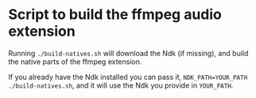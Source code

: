 # Script to build the ffmpeg audio extension

Running `./build-natives.sh` will download the Ndk (if missing), and build the native parts of the ffmpeg extension.

If you already have the Ndk installed you can pass it, `NDK_PATH=YOUR_PATH ./build-natives.sh`, and it will use the Ndk you provide in `YOUR_PATH`.


